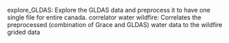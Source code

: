 explore_GLDAS: Explore the GLDAS data and preprocess it to have one single file for entire canada.
correlator water wildfire: Correlates the preprocessed (combination of Grace and GLDAS) water data to the wildfire grided data